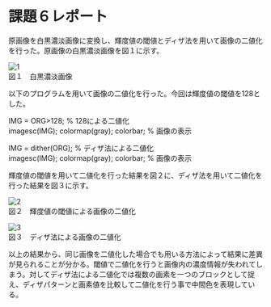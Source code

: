 # 課題６レポート

原画像を白黒濃淡画像に変換し、輝度値の閾値とディザ法を用いて画像の二値化を行った。原画像の白黒濃淡画像を図１に示す。

![1](https://user-images.githubusercontent.com/46117925/50485487-eb155180-0a38-11e9-880b-7ed27ecfd66d.PNG)  
図１　白黒濃淡画像

以下のプログラムを用いて画像の二値化を行った。今回は輝度値の閾値を128とした。

IMG = ORG>128; % 128による二値化  
imagesc(IMG); colormap(gray); colorbar; % 画像の表示

IMG = dither(ORG); % ディザ法による二値化  
imagesc(IMG); colormap(gray); colorbar; % 画像の表示

輝度値の閾値を用いて二値化を行った結果を図２に、ディザ法を用いて二値化を行った結果を図３に示す。

![2](https://user-images.githubusercontent.com/46117925/50485521-fb2d3100-0a38-11e9-8ee4-9339fc1feb99.PNG)  
図２　輝度値の閾値による画像の二値化

![3](https://user-images.githubusercontent.com/46117925/50485528-084a2000-0a39-11e9-996a-d0895464e728.PNG)  
図３　ディザ法による画像の二値化

以上の結果から、同じ画像を二値化した場合でも用いる方法によって結果に差異が見られることが分かる。閾値で二値化を行うと画像内の濃度情報が失われてしまう。対してディザ法による二値化では複数の画素を一つのブロックとして捉え、ディザパターンと画素値を比較して二値化を行う事で中間色を表現している。
